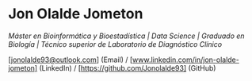 # Jon Olalde Jometon
*Máster en Bioinformática y Bioestadística | Data Science | Graduado en Biología | Técnico superior de Laboratorio de Diagnóstico Clínico*

[jonolalde93@outlook.com] (Email) / [www.linkedin.com/in/jon-olalde-jometon] (LinkedIn) / [https://github.com/Jonolalde93] (GitHub)
